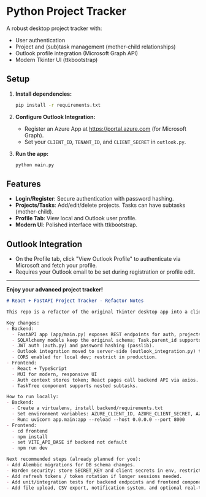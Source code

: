 # Python Project Tracker

A robust desktop project tracker with:
- User authentication
- Project and (sub)task management (mother-child relationships)
- Outlook profile integration (Microsoft Graph API)
- Modern Tkinter UI (ttkbootstrap)

## Setup

1. **Install dependencies:**
   ```sh
   pip install -r requirements.txt
   ```

2. **Configure Outlook Integration:**
   - Register an Azure App at https://portal.azure.com (for Microsoft Graph).
   - Set your `CLIENT_ID`, `TENANT_ID`, and `CLIENT_SECRET` in `outlook.py`.

3. **Run the app:**
   ```sh
   python main.py
   ```

## Features

- **Login/Register**: Secure authentication with password hashing.
- **Projects/Tasks**: Add/edit/delete projects. Tasks can have subtasks (mother-child).
- **Profile Tab**: View local and Outlook user profile.
- **Modern UI**: Polished interface with ttkbootstrap.

## Outlook Integration

- On the Profile tab, click "View Outlook Profile" to authenticate via Microsoft and fetch your profile.
- Requires your Outlook email to be set during registration or profile edit.

---

**Enjoy your advanced project tracker!**

```markdown
# React + FastAPI Project Tracker - Refactor Notes

This repo is a refactor of the original Tkinter desktop app into a client-server React app with FastAPI backend.

Key changes:
- Backend:
  - FastAPI app (app/main.py) exposes REST endpoints for auth, projects, tasks, profile.
  - SQLAlchemy models keep the original schema; Task.parent_id supports mother-child relationships.
  - JWT auth (auth.py) and password hashing (passlib).
  - Outlook integration moved to server-side (outlook_integration.py) to keep client secret safe.
  - CORS enabled for local dev; restrict in production.
- Frontend:
  - React + TypeScript
  - MUI for modern, responsive UI
  - Auth context stores token; React pages call backend API via axios.
  - TaskTree component supports nested subtasks.

How to run locally:
- Backend:
  - Create a virtualenv, install backend/requirements.txt
  - Set environment variables: AZURE_CLIENT_ID, AZURE_CLIENT_SECRET, AZURE_TENANT_ID (optional)
  - Run: uvicorn app.main:app --reload --host 0.0.0.0 --port 8000
- Frontend:
  - cd frontend
  - npm install
  - set VITE_API_BASE if backend not default
  - npm run dev

Next recommended steps (already planned for you):
- Add Alembic migrations for DB schema changes.
- Harden security: store SECRET_KEY and client secrets in env, restrict CORS, use HTTPS.
- Add refresh tokens / token rotation if longer sessions needed.
- Add unit/integration tests for backend endpoints and frontend components.
- Add file upload, CSV export, notification system, and optional real-time layer (WebSockets) for multi-user collaboration.

```